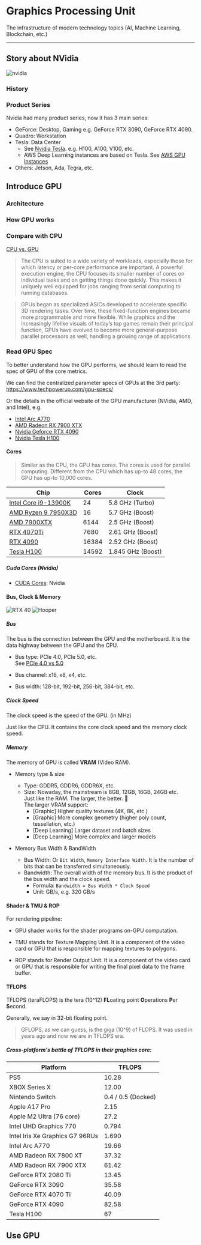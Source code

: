 # Graphics Processing Unit

The infrastructure of modern technology topics (AI, Machine Learning, Blockchain, etc.)

---

## Story about NVidia

![nvidia](../.assets/nvidia.png)

### History



### Product Series

Nvidia had many product series, now it has 3 main series:

- GeForce: Desktop, Gaming
  e.g. GeForce RTX 3090, GeForce RTX 4090.
- Quadro: Workstation
- Tesla: Data Center
  - See [Nvidia Tesla](https://www.nvidia.com/en-us/data-center/tesla/). e.g. H100, A100, V100, etc.
  - AWS Deep Learning instances are based on Tesla. See [AWS GPU Instances](https://docs.aws.amazon.com/dlami/latest/devguide/gpu.html)
- Others: Jetson, Ada, Tegra, etc.

## Introduce GPU

### Architecture

### How GPU works

### Compare with CPU

[CPU vs. GPU](https://www.intel.com/content/www/us/en/products/docs/processors/cpu-vs-gpu.html)

> The CPU is suited to a wide variety of workloads, especially those for which latency or per-core performance are important. A powerful execution engine, the CPU focuses its smaller number of cores on individual tasks and on getting things done quickly. This makes it uniquely well equipped for jobs ranging from serial computing to running databases.

> GPUs began as specialized ASICs developed to accelerate specific 3D rendering tasks. Over time, these fixed-function engines became more programmable and more flexible. While graphics and the increasingly lifelike visuals of today’s top games remain their principal function, GPUs have evolved to become more general-purpose parallel processors as well, handling a growing range of applications.



### Read GPU Spec

To better understand how the GPU performs, we should learn to read the spec of GPU of the core metrics.

We can find the centralized parameter specs of GPUs at the 3rd party: https://www.techpowerup.com/gpu-specs/


Or the details in the official website of the GPU manufacturer (NVidia, AMD, and Intel), e.g.

- [Intel Arc A770](https://www.intel.com/content/www/us/en/products/sku/229151/intel-arc-a770-graphics-16gb/specifications.html)
- [AMD Radeon RX 7900 XTX](https://www.amd.com/en/products/graphics/amd-radeon-rx-7900xtx)
- [Nvidia Geforce RTX 4090](https://www.nvidia.com/en-us/geforce/graphics-cards/40-series/rtx-4090/)
- [Nvidia Tesla H100](https://www.nvidia.com/en-us/data-center/h100/)


#### Cores

> Similar as the CPU, the GPU has cores. The cores is used for parallel computing.
> Different from the CPU which has up-to 48 cores, the GPU has up-to 10,000 cores.

| Chip | Cores | Clock |
| ------ | ------ | ------ |
| [Intel Core i9-13900K](https://www.intel.com/content/www/us/en/products/sku/230496/intel-core-i913900k-processor-36m-cache-up-to-5-80-ghz/specifications.html) | 24 | 5.8 GHz (Turbo) |
| [AMD Ryzen 9 7950X3D](https://www.amd.com/en/products/apu/amd-ryzen-9-7950x3d) | 16 | 5.7 GHz (Boost) |
| [AMD 7900XTX](https://www.amd.com/en/products/graphics/amd-radeon-rx-7900xtx) | 6144 | 2.5 GHz (Boost) |
| [RTX 4070Ti](https://www.nvidia.com/en-us/geforce/graphics-cards/40-series/rtx-4070-4070ti/) | 7680 | 2.61 GHz (Boost) |
| [RTX 4090](https://www.nvidia.com/en-us/geforce/graphics-cards/40-series/rtx-4090/) | 16384 | 2.52 GHz (Boost) |
| [Tesla H100](https://www.nvidia.com/en-us/data-center/h100/) | 14592 | 1.845 GHz (Boost) |



##### Cuda Cores (Nvidia)

- [CUDA Cores](https://www.nvidia.com/en-us/geforce/technologies/cuda/): Nvidia



#### Bus, Clock & Memory

![RTX 40](../.assets/RTX40.png)
![Hooper](../.assets/Hooper.png)

##### Bus

The bus is the connection between the GPU and the motherboard. It is the data highway between the GPU and the CPU.

- Bus type: PCIe 4.0, PCIe 5.0, etc.
  <br/> See [PCIe 4.0 vs 5.0](https://www.intel.cn/content/www/cn/zh/gaming/resources/what-is-pcie-4-and-why-does-it-matter.html)
- Bus channel: x16, x8, x4, etc.

- Bus width: 128-bit, 192-bit, 256-bit, 384-bit, etc.



##### Clock Speed

The clock speed is the speed of the GPU. (in MHz)

Just like the CPU. It contains the core clock speed and the memory clock speed.



##### Memory

The memory of GPU is called **VRAM** (Video RAM).

- Memory type & size
  - Type: GDDR5, GDDR6, GDDR6X, etc.
  - Size: Nowaday, the mainstream is 8GB, 12GB, 16GB, 24GB etc.
          <br/> Just like the RAM. The larger, the better. 🤣
          <br/> The larger VRAM support:
    - [Graphic] Higher quality textures (4K, 8K, etc.)
    - [Graphic] More complex geometry (higher poly count, tessellation, etc.)
    - [Deep Learning] Larger dataset and batch sizes
    - [Deep Learning] More complex and larger models

- Memory Bus Width & BandWidth
  - Bus Width: Or `Bit Width`, `Memory Interface Width`.
    It is the number of bits that can be transferred simultaneously.
  - Bandwidth: The overall width of the memory bus. It is the product of the bus width and the clock speed.
    - Formula: `Bandwidth = Bus Width * Clock Speed`
    - Unit: GB/s, e.g. 320 GB/s



#### Shader & TMU & ROP

For rendering pipeline:

- GPU shader works for the shader programs on-GPU computation.

- TMU stands for Texture Mapping Unit. It is a component of the video card or GPU that is responsible for mapping textures to polygons.

- ROP stands for Render Output Unit. It is a component of the video card or GPU that is responsible for writing the final pixel data to the frame buffer.



#### TFLOPS

TFLOPS (teraFLOPS) is the tera (10^12) **FL**oating point **O**perations **P**er **S**econd.

Generally, we say in 32-bit floating point.

> GFLOPS, as we can guess, is the giga (10^9) of FLOPS. It was used in years ago and now we are in TFLOPS era.

##### Cross-platform's battle of TFLOPS in their graphics core:

| Platform | TFLOPS |
| ------ | ------ |
| PS5    |  10.28 |
| XBOX Series X |  12.00 |
| Nintendo Switch | 0.4 / 0.5 (Docked) |
| Apple A17 Pro | 2.15 |
| Apple M2 Ultra (76 core) | 27.2 |
| Intel UHD Graphics 770 | 0.794 |
| Intel Iris Xe Graphics G7 96RUs | 1.690  |
| Intel Arc A770 | 19.66 |
| AMD Radeon RX 7800 XT | 37.32 |
| AMD Radeon RX 7900 XTX | 61.42 |
| GeForce RTX 2080 Ti | 13.45 |
| GeForce RTX 3090 | 35.58 |
| GeForce RTX 4070 Ti | 40.09 |
| GeForce RTX 4090 | 82.58 |
| Tesla H100 | 67 |


## Use GPU


